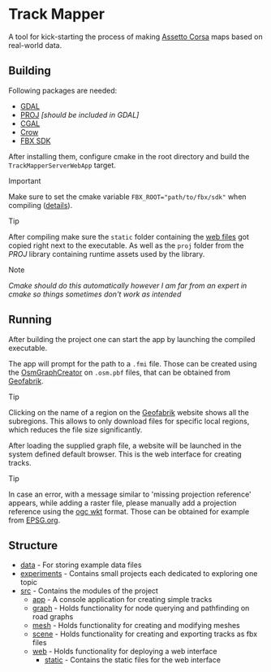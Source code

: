# Track Mapper
A tool for kick-starting the process of making [Assetto Corsa](https://assettocorsa.gg/assetto-corsa/) 
maps based on real-world data.

## Building

Following packages are needed:
- [GDAL](https://gdal.org/en/latest/index.html)
- [PROJ](https://proj.org/en/9.5/) *[should be included in GDAL]*
- [CGAL](https://www.cgal.org/)
- [Crow](https://crowcpp.org/master/)
- [FBX SDK](https://aps.autodesk.com/developer/overview/fbx-sdk)

After installing them, configure cmake in the root directory and build the ``TrackMapperServerWebApp`` target.

> [!IMPORTANT]
> Make sure to set the cmake variable ``FBX_ROOT="path/to/fbx/sdk"`` when compiling ([details](./src/scene/README.md)).

> [!TIP]
> After compiling make sure the ``static`` folder containing the [web files](./src/web/static) got copied right next to the executable.
As well as the ``proj`` folder from the *PROJ* library containing runtime assets used by the library.

> [!NOTE] 
> *Cmake should do this automatically however I am far from an expert in cmake so things sometimes don't work as intended*

## Running

After building the project one can start the app by launching the compiled executable.

The app will prompt for the path to a ``.fmi`` file.
Those can be created using the [OsmGraphCreator](https://github.com/fmi-alg/OsmGraphCreator) on ``.osm.pbf`` files, that can be obtained from [Geofabrik](https://download.geofabrik.de/).

> [!TIP]
> Clicking on the name of a region on the [Geofabrik](https://download.geofabrik.de/) website shows all the subregions. This allows to only download files for specific local regions, which reduces the file size significantly.

After loading the supplied graph file, a website will be launched in the system defined default browser.
This is the web interface for creating tracks.

> [!TIP] 
> In case an error, with a message similar to 'missing projection reference' appears, while adding a raster file, please manually add a projection reference using the [ogc wkt](https://www.ogc.org/standard/wkt-crs/) format.
> Those can be obtained for example from [EPSG.org](https://epsg.org/search/by-name).

## Structure

- [data](./data) - For storing example data files
- [experiments](./experiments) - Contains small projects each dedicated to exploring one topic
- [src](./src) - Contains the modules of the project
  - [app](./src/app) - A console application for creating simple tracks
  - [graph](./src/graph) - Holds functionality for node querying and pathfinding on road graphs
  - [mesh](./src/mesh) - Holds functionality for creating and modifying meshes
  - [scene](./src/scene) - Holds functionality for creating and exporting tracks as fbx files
  - [web](./src/web) - Holds functionality for deploying a web interface
    - [static](./src/web/static) - Contains the static files for the web interface


